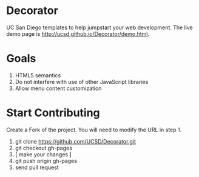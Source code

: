 Decorator
=========

UC San Diego templates to help jumpstart your web development. The live demo page is http://ucsd.github.io/Decorator/demo.html.

Goals
=========

1. HTML5 semantics
2. Do not interfere with use of other JavaScript libraries
3. Allow menu content customization


Start Contributing
=========

Create a Fork of the project. You will need to modify the URL in step 1.

1. git clone https://github.com/UCSD/Decorator.git
2. git checkout gh-pages
3. [ make your changes ]
4. git push origin gh-pages
5. send pull request
